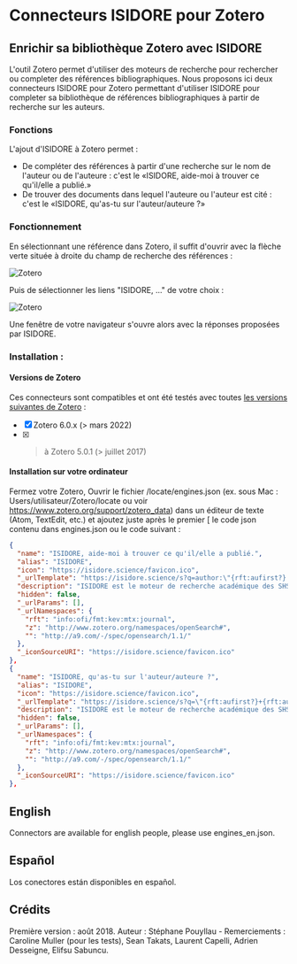 # Connecteurs ISIDORE pour Zotero

## Enrichir sa bibliothèque Zotero avec ISIDORE

L'outil Zotero permet d'utiliser des moteurs de recherche pour rechercher ou completer des références bibliographiques. Nous proposons ici deux connecteurs ISIDORE pour Zotero permettant d'utiliser ISIDORE pour completer sa bibliothèque de références bibliographiques à partir de recherche sur les auteurs.

### Fonctions

L'ajout d'ISIDORE à Zotero permet :

- De compléter des références à partir d'une recherche sur le nom de l'auteur ou de l'auteure : c'est le «ISIDORE, aide-moi à trouver ce qu'il/elle a publié.»
- De trouver des documents dans lequel l'auteure ou l'auteur est cité : c'est le «ISIDORE, qu'as-tu sur l'auteur/auteure ?»

### Fonctionnement

En sélectionnant une référence dans Zotero, il suffit d'ouvrir avec la flèche verte située à droite du champ de recherche des références :

![Zotero](Ex001.png "Zotero")

Puis de sélectionner les liens "ISIDORE, ..." de votre choix :

![Zotero](Ex002.png "Zotero")

Une fenêtre de votre navigateur s'ouvre alors avec la réponses proposées par ISIDORE.

### Installation :

#### Versions de Zotero

Ces connecteurs sont compatibles et ont été testés avec toutes [les versions suivantes de Zotero](https://www.zotero.org/support/changelog) :
- [x] Zotero 6.0.x (> mars 2022)
- [x] > à Zotero 5.0.1 (> juillet 2017)

#### Installation sur votre ordinateur

Fermez votre Zotero, Ouvrir le fichier <Zotero>/locate/engines.json (ex. sous Mac : Users/utilisateur/Zotero/locate ou voir https://www.zotero.org/support/zotero_data) dans un éditeur de texte (Atom, TextEdit, etc.) et ajoutez juste après le premier [ le code json contenu dans engines.json ou le code suivant :

```json
{
  "name": "ISIDORE, aide-moi à trouver ce qu'il/elle a publié.",
  "alias": "ISIDORE",
  "icon": "https://isidore.science/favicon.ico",
  "_urlTemplate": "https://isidore.science/s?q=author:\"{rft:aufirst?} {rft:aulast?}\"",
  "description": "ISIDORE est le moteur de recherche académique des SHS.",
  "hidden": false,
  "_urlParams": [],
  "_urlNamespaces": {
    "rft": "info:ofi/fmt:kev:mtx:journal",
    "z": "http://www.zotero.org/namespaces/openSearch#",
    "": "http://a9.com/-/spec/opensearch/1.1/"
  },
  "_iconSourceURI": "https://isidore.science/favicon.ico"
},
{
  "name": "ISIDORE, qu'as-tu sur l'auteur/auteure ?",
  "alias": "ISIDORE",
  "icon": "https://isidore.science/favicon.ico",
  "_urlTemplate": "https://isidore.science/s?q=\"{rft:aufirst?}+{rft:aulast?}\"",
  "description": "ISIDORE est le moteur de recherche académique des SHS.",
  "hidden": false,
  "_urlParams": [],
  "_urlNamespaces": {
    "rft": "info:ofi/fmt:kev:mtx:journal",
    "z": "http://www.zotero.org/namespaces/openSearch#",
    "": "http://a9.com/-/spec/opensearch/1.1/"
  },
  "_iconSourceURI": "https://isidore.science/favicon.ico"
},
```

## English

Connectors are available for english people, please use engines_en.json.

## Español

Los conectores están disponibles en español.

## Crédits

Première version : août 2018.
Auteur : Stéphane Pouyllau -
Remerciements : Caroline Muller (pour les tests), Sean Takats, Laurent Capelli, Adrien Desseigne, Elifsu Sabuncu.
